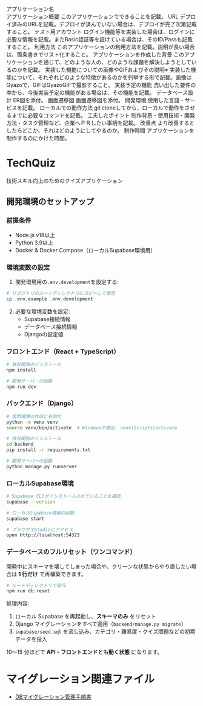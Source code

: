 アプリケーション名	
アプリケーション概要	このアプリケーションでできることを記載。
URL	デプロイ済みのURLを記載。デプロイが済んでいない場合は、デプロイが完了次第記載すること。
テスト用アカウント	ログイン機能等を実装した場合は、ログインに必要な情報を記載。またBasic認証等を設けている場合は、そのID/Passも記載すること。
利用方法	このアプリケーションの利用方法を記載。説明が長い場合は、箇条書きでリスト化すること。
アプリケーションを作成した背景	このアプリケーションを通じて、どのような人の、どのような課題を解決しようとしているのかを記載。
実装した機能についての画像やGIFおよびその説明※	実装した機能について、それぞれどのような特徴があるのかを列挙する形で記載。画像はGyazoで、GIFはGyazoGIFで撮影すること。
実装予定の機能	洗い出した要件の中から、今後実装予定の機能がある場合は、その機能を記載。
データベース設計	ER図を添付。
画面遷移図	画面遷移図を添付。
開発環境	使用した言語・サービスを記載。
ローカルでの動作方法	git cloneしてから、ローカルで動作をさせるまでに必要なコマンドを記載。
工夫したポイント	制作背景・使用技術・開発方法・タスク管理など、企業へＰＲしたい事柄を記載。
改善点	より改善するとしたらどこか、それはどのようにしてやるのか。
制作時間	アプリケーションを制作するのにかけた時間。

# TechQuiz

技術スキル向上のためのクイズアプリケーション

## 開発環境のセットアップ

### 前提条件
- Node.js v18以上
- Python 3.9以上
- Docker & Docker Compose（ローカルSupabase環境用）

### 環境変数の設定

1. 開発環境用の`.env.development`を設定する:
```bash
# リポジトリのルートディレクトリにコピーして使用
cp .env.example .env.development
```

2. 必要な環境変数を設定:
   - Supabase接続情報
   - データベース接続情報
   - Djangoの設定値

### フロントエンド（React + TypeScript）

```bash
# 依存関係のインストール
npm install

# 開発サーバーの起動
npm run dev
```

### バックエンド（Django）

```bash
# 仮想環境の作成と有効化
python -m venv venv
source venv/bin/activate  # Windowsの場合: venv\Scripts\activate

# 依存関係のインストール
cd backend
pip install -r requirements.txt

# 開発サーバーの起動
python manage.py runserver
```

### ローカルSupabase環境

```bash
# Supabase CLIがインストールされていることを確認
supabase --version

# ローカルSupabase環境の起動
supabase start

# ブラウザでStudioにアクセス
open http://localhost:54323
```

### データベースのフルリセット（ワンコマンド）

開発中にスキーマを壊してしまった場合や、クリーンな状態からやり直したい場合は **1 行だけ** で再構築できます。

```bash
# ルートディレクトリで実行
npm run db:reset
```

処理内容:
1. ローカル Supabase を再起動し、**スキーマのみ** をリセット
2. Django マイグレーションをすべて適用（`backend/manage.py migrate`）
3. `supabase/seed.sql` を流し込み、カテゴリ・難易度・クイズ問題などの初期データを投入

10〜15 分ほどで **API・フロントエンドとも動く状態** になります。

# マイグレーション関連ファイル
- [DBマイグレーション管理手順書](docs/db_migration_guidelines.md)
